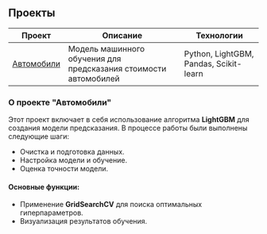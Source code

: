 ## Проекты

| Проект              | Описание                                      | Технологии           | 
|------------------------------|-----------------------------------------------|----------------------|
| [Автомобили](Vehicle)               | Модель машинного обучения для предсказания стоимости автомобилей | Python, LightGBM, Pandas, Scikit-learn | 

### О проекте "Автомобили"

Этот проект включает в себя использование алгоритма **LightGBM** для создания модели предсказания. В процессе работы были выполнены следующие шаги:

- Очистка и подготовка данных.
- Настройка модели и обучение.
- Оценка точности модели.

#### Основные функции:
- Применение **GridSearchCV** для поиска оптимальных гиперпараметров.
- Визуализация результатов обучения.


